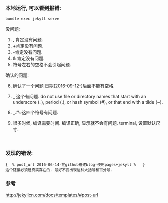 ### 本地运行, 可以看到报错: 

```sh
bundle exec jekyll serve
```

没问题: 

1. , 肯定没有问题.
2. +肯定没有问题.
3. -肯定没有问题.
4. & 肯定没有问题.
5. 符号左右的空格不会引起问题.

确认的问题: 

6. 确认了一个问题 日期(2016-09-12-)后面不能有空格.

7. _ 这个有问题. do not use file or directory names that start with an underscore (_), period (.), or hash symbol (#), or that end with a tilde (~).

8. _.#~这四个符号有问题.

9. 很多时候, 编译需要时间. 编译正确, 显示就不会有问题.
   terminal, 设置默认尺寸.

   ​

### 发现的错误: 

```jinja2
{  % post_url 2016-06-14-在github搭建blog-使用pages+jekyll %   }
这个链接必须是真实存在的. 最好不要出现这种大括号和百分号.
```



### 参考

http://jekyllcn.com/docs/templates/#post-url